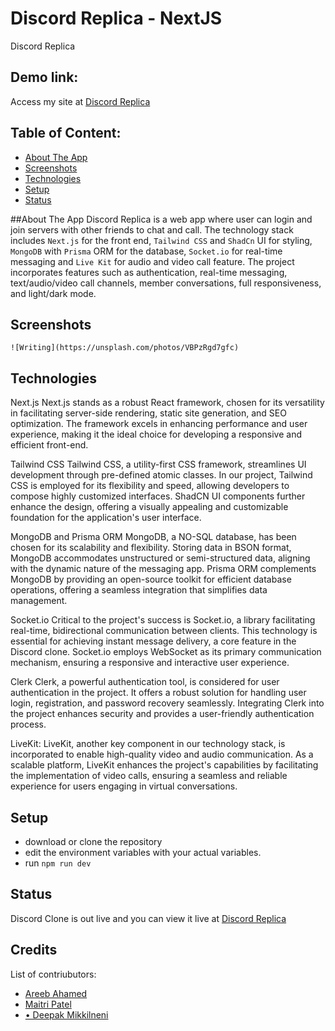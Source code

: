 # Discord Replica - NextJS 
Discord Replica

## Demo link:
Access my site at [Discord Replica](https://discordreplica.vercel.app/)

## Table of Content:

- [About The App](#about-the-app)
- [Screenshots](#screenshots)
- [Technologies](#technologies)
- [Setup](#setup)
- [Status](#status)


##About The App
Discord Replica is a web app where user can login and join servers with other friends to chat and call. The technology stack includes `Next.js` for the front end, `Tailwind CSS` and `ShadCn` UI for styling, `MongoDB` with `Prisma` ORM for the database, `Socket.io` for real-time messaging and `Live Kit` for audio and video call feature. The project incorporates features such as authentication, real-time messaging, text/audio/video call channels, member conversations, full responsiveness, and light/dark mode.


## Screenshots

`![Writing](https://unsplash.com/photos/VBPzRgd7gfc)`


## Technologies
Next.js
Next.js stands as a robust React framework, chosen for its versatility in facilitating server-side rendering, static site generation, and SEO optimization. The framework excels in enhancing performance and user experience, making it the ideal choice for developing a responsive and efficient front-end.

Tailwind CSS
Tailwind CSS, a utility-first CSS framework, streamlines UI development through pre-defined atomic classes. In our project, Tailwind CSS is employed for its flexibility and speed, allowing developers to compose highly customized interfaces. ShadCN UI components further enhance the design, offering a visually appealing and customizable foundation for the application's user interface.

MongoDB and Prisma ORM
MongoDB, a NO-SQL database, has been chosen for its scalability and flexibility. Storing data in BSON format, MongoDB accommodates unstructured or semi-structured data, aligning with the dynamic nature of the messaging app. Prisma ORM complements MongoDB by providing an open-source toolkit for efficient database operations, offering a seamless integration that simplifies data management.

Socket.io
Critical to the project's success is Socket.io, a library facilitating real-time, bidirectional communication between clients. This technology is essential for achieving instant message delivery, a core feature in the Discord clone. Socket.io employs WebSocket as its primary communication mechanism, ensuring a responsive and interactive user experience.

Clerk
Clerk, a powerful authentication tool, is considered for user authentication in the project. It offers a robust solution for handling user login, registration, and password recovery seamlessly. Integrating Clerk into the project enhances security and provides a user-friendly authentication process.

LiveKit:
LiveKit, another key component in our technology stack, is incorporated to enable high-quality video and audio communication. As a scalable platform, LiveKit enhances the project's capabilities by facilitating the implementation of video calls, ensuring a seamless and reliable experience for users engaging in virtual conversations.

## Setup
- download or clone the repository
- edit the environment variables with your actual variables.
- run `npm run dev`


## Status
Discord Clone is out live and you can view it live at [Discord Replica](https://discordreplica.vercel.app/)

## Credits
List of contriubutors:
- [Areeb Ahamed](areebahamad@gmail.com)
- [Maitri Patel](maitri@gmail.com)
- [•	Deepak Mikkilneni](deeepak@gmail.com)

